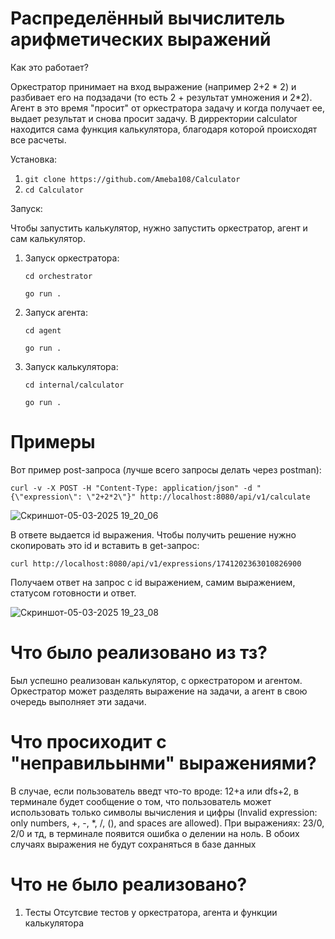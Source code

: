 # Распределённый вычислитель арифметических выражений
Как это работает?

Оркестратор принимает на вход выражение (например 2+2 * 2) и разбивает его на подзадачи (то есть 2 + результат умножения и 2*2). Агент в это время "просит" от оркестратора задачу и когда получает ее, выдает результат и снова просит задачу.
В дирректории calculator находится сама функция калькулятора, благодаря которой происходят все расчеты.

Установка:
1. `git clone https://github.com/Ameba108/Calculator`
2. `cd Calculator`

Запуск:

Чтобы запустить калькулятор, нужно запустить оркестратор, агент и сам калькулятор. 
1. Запуск оркестратора:
   
   `cd orchestrator`
   
   `go run .`
3. Запуск агента:
   
   `cd agent`
   
   `go run .`
5. Запуск калькулятора:
   
   `cd internal/calculator`
   
   `go run .`

# Примеры 
Вот пример post-запроса (лучше всего запросы делать через postman):

`curl -v -X POST -H "Content-Type: application/json" -d "{\"expression\": \"2+2*2\"}" http://localhost:8080/api/v1/calculate`

![Скриншот-05-03-2025 19_20_06](https://github.com/user-attachments/assets/331b1d71-f145-4578-acb1-0ad0f842c154)

В ответе выдается id выражения. Чтобы получить решение нужно скопировать это id и вставить в get-запрос:

`curl http://localhost:8080/api/v1/expressions/1741202363010826900`

Получаем ответ на запрос с id выражением, самим выражением, статусом готовности и ответ.

![Скриншот-05-03-2025 19_23_08](https://github.com/user-attachments/assets/e8aa6e45-523d-49fd-a95f-107208a4c623)

# Что было реализовано из тз?
Был успешно реализован калькулятор, с оркестратором и агентом. Оркестратор может разделять выражение на задачи, а агент в свою очередь выполняет эти задачи.

# Что просиходит с "неправильынми" выражениями?

В случае, если пользователь введт что-то вроде: 12+a или dfs+2, в терминале будет сообщение о том, что пользователь может использовать только символы вычисления и цифры (Invalid expression: only numbers, +, -, *, /, (), and spaces are allowed). При выражениях: 23/0, 2/0 и тд, в терминале появится ошибка о делении на ноль. В обоих случаях выражения не будут сохраняться в базе данных

# Что не было реализовано? 
1. Тесты
   Отсутсвие тестов у оркестратора, агента и функции калькулятора


